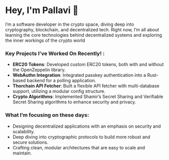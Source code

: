 # Hey, I'm Pallavi 👋

I’m a software developer in the crypto space, diving deep into cryptography, blockchain, and decentralized tech. Right now, I’m all about learning the core technologies behind decentralized systems and exploring the inner workings of the crypto world

### Key Projects I’ve Worked On Recently! : 
- **ERC20 Tokens**: Developed custom ERC20 tokens, both with and without the OpenZeppelin library.
- **WebAuthn Integration**: Integrated passkey authentication into a Rust-based backend for a polling application.
- **Thorchain API Fetcher**: Built a flexible API fetcher with multi-database support, utilizing a modular config structure.
- **Crypto Algorithms**: Implemented Shamir’s Secret Sharing and Verifiable Secret Sharing algorithms to enhance security and privacy.

### What I’m focusing on these days:
- Designing decentralized applications with an emphasis on security and scalability.
- Deep diving into cryptographic protocols to build more robust and secure solutions.
- Crafting clean, modular architectures that are easy to scale and maintain.

